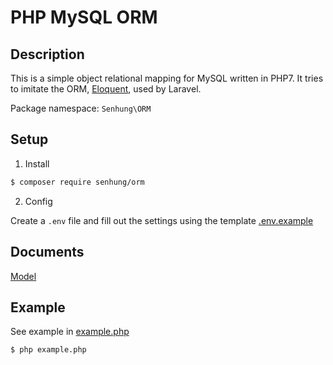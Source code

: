 # PHP MySQL ORM

## Description

This is a simple object relational mapping for MySQL written in PHP7.
It tries to imitate the ORM, [Eloquent](https://laravel.com/docs/5.6/eloquent), used by Laravel.

Package namespace: `Senhung\ORM`

## Setup

1. Install

```bash
$ composer require senhung/orm
```

2. Config

Create a `.env` file and fill out the settings using the template [.env.example](.env.example)

## Documents

[Model](docs/mapping/model.md)

## Example

See example in [example.php](example.php)

```bash
$ php example.php
```

